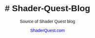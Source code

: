 <!DOCTYPE html>
<html lang="pt-BR">
<head>
  <meta charset="UTF-8">
  <meta name="viewport" content="width=device-width, initial-scale=1.0">
  <title>Shader Quest Blog</title>
</head>
<body style="font-family: Arial, sans-serif; text-align: center; padding: 50px;">

  <h1># Shader-Quest-Blog</h1>
  <p>Source of Shader Quest blog</p>

  <p>
    <a href="https://shaderquest.com" target="_blank" style="color: blue; text-decoration: none;">
      ShaderQuest.com
    </a>
  </p>

</body>
</html>
